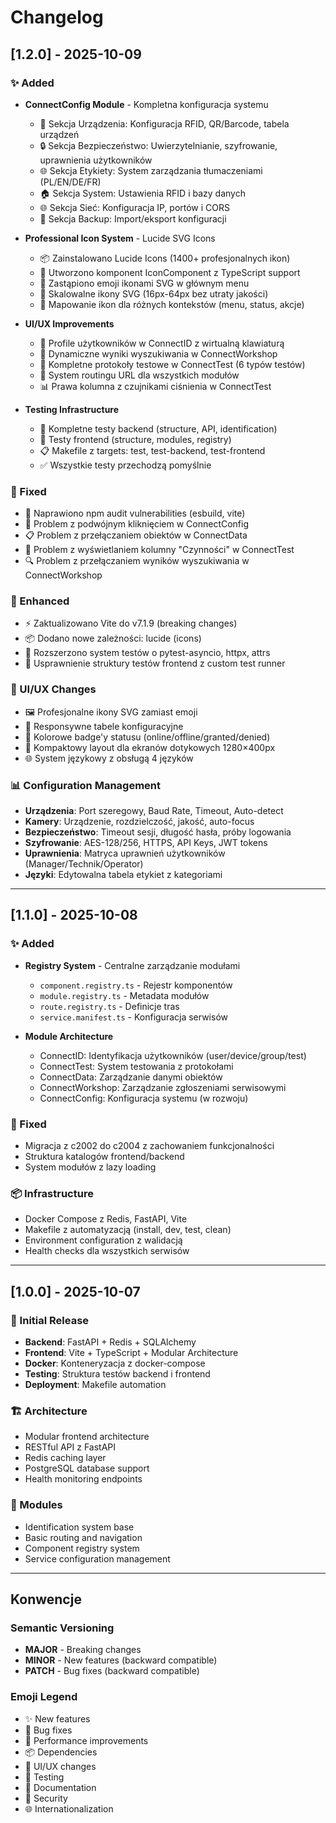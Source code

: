 # Changelog

## [1.2.0] - 2025-10-09

### ✨ Added
- **ConnectConfig Module** - Kompletna konfiguracja systemu
  - 🔧 Sekcja Urządzenia: Konfiguracja RFID, QR/Barcode, tabela urządzeń
  - 🔒 Sekcja Bezpieczeństwo: Uwierzytelnianie, szyfrowanie, uprawnienia użytkowników
  - 🌐 Sekcja Etykiety: System zarządzania tłumaczeniami (PL/EN/DE/FR)
  - 🏠 Sekcja System: Ustawienia RFID i bazy danych
  - 🌐 Sekcja Sieć: Konfiguracja IP, portów i CORS
  - 💾 Sekcja Backup: Import/eksport konfiguracji

- **Professional Icon System** - Lucide SVG Icons
  - 📦 Zainstalowano Lucide Icons (1400+ profesjonalnych ikon)
  - 🎨 Utworzono komponent IconComponent z TypeScript support
  - 🔄 Zastąpiono emoji ikonami SVG w głównym menu
  - 📏 Skalowalne ikony SVG (16px-64px bez utraty jakości)
  - 🎯 Mapowanie ikon dla różnych kontekstów (menu, status, akcje)

- **UI/UX Improvements**
  - 👥 Profile użytkowników w ConnectID z wirtualną klawiaturą
  - 🎯 Dynamiczne wyniki wyszukiwania w ConnectWorkshop
  - 🧪 Kompletne protokoły testowe w ConnectTest (6 typów testów)
  - 🔄 System routingu URL dla wszystkich modułów
  - 📊 Prawa kolumna z czujnikami ciśnienia w ConnectTest

- **Testing Infrastructure**
  - 🧪 Kompletne testy backend (structure, API, identification)
  - 🔧 Testy frontend (structure, modules, registry)
  - 📋 Makefile z targets: test, test-backend, test-frontend
  - ✅ Wszystkie testy przechodzą pomyślnie

### 🔧 Fixed
- 🔐 Naprawiono npm audit vulnerabilities (esbuild, vite)
- 🔄 Problem z podwójnym kliknięciem w ConnectConfig
- 📋 Problem z przełączaniem obiektów w ConnectData  
- 🎯 Problem z wyświetlaniem kolumny "Czynności" w ConnectTest
- 🔍 Problem z przełączaniem wyników wyszukiwania w ConnectWorkshop

### 🚀 Enhanced
- ⚡ Zaktualizowano Vite do v7.1.9 (breaking changes)
- 📦 Dodano nowe zależności: lucide (icons)
- 🧪 Rozszerzono system testów o pytest-asyncio, httpx, attrs
- 📝 Usprawnienie struktury testów frontend z custom test runner

### 🎨 UI/UX Changes
- 🖼️ Profesjonalne ikony SVG zamiast emoji
- 📱 Responsywne tabele konfiguracyjne
- 🎨 Kolorowe badge'y statusu (online/offline/granted/denied)
- 📏 Kompaktowy layout dla ekranów dotykowych 1280×400px
- 🌐 System językowy z obsługą 4 języków

### 📊 Configuration Management
- **Urządzenia**: Port szeregowy, Baud Rate, Timeout, Auto-detect
- **Kamery**: Urządzenie, rozdzielczość, jakość, auto-focus
- **Bezpieczeństwo**: Timeout sesji, długość hasła, próby logowania
- **Szyfrowanie**: AES-128/256, HTTPS, API Keys, JWT tokens
- **Uprawnienia**: Matryca uprawnień użytkowników (Manager/Technik/Operator)
- **Języki**: Edytowalna tabela etykiet z kategoriami

---

## [1.1.0] - 2025-10-08

### ✨ Added
- **Registry System** - Centralne zarządzanie modułami
  - `component.registry.ts` - Rejestr komponentów
  - `module.registry.ts` - Metadata modułów  
  - `route.registry.ts` - Definicje tras
  - `service.manifest.ts` - Konfiguracja serwisów

- **Module Architecture**
  - ConnectID: Identyfikacja użytkowników (user/device/group/test)
  - ConnectTest: System testowania z protokołami
  - ConnectData: Zarządzanie danymi obiektów
  - ConnectWorkshop: Zarządzanie zgłoszeniami serwisowymi
  - ConnectConfig: Konfiguracja systemu (w rozwoju)

### 🔧 Fixed
- Migracja z c2002 do c2004 z zachowaniem funkcjonalności
- Struktura katalogów frontend/backend
- System modułów z lazy loading

### 📦 Infrastructure  
- Docker Compose z Redis, FastAPI, Vite
- Makefile z automatyzacją (install, dev, test, clean)
- Environment configuration z walidacją
- Health checks dla wszystkich serwisów

---

## [1.0.0] - 2025-10-07

### 🎉 Initial Release
- **Backend**: FastAPI + Redis + SQLAlchemy
- **Frontend**: Vite + TypeScript + Modular Architecture
- **Docker**: Konteneryzacja z docker-compose
- **Testing**: Struktura testów backend i frontend
- **Deployment**: Makefile automation

### 🏗️ Architecture
- Modular frontend architecture
- RESTful API z FastAPI
- Redis caching layer
- PostgreSQL database support
- Health monitoring endpoints

### 📱 Modules
- Identification system base
- Basic routing and navigation  
- Component registry system
- Service configuration management

---

## Konwencje

### Semantic Versioning
- **MAJOR** - Breaking changes
- **MINOR** - New features (backward compatible) 
- **PATCH** - Bug fixes (backward compatible)

### Emoji Legend
- ✨ New features
- 🔧 Bug fixes  
- 🚀 Performance improvements
- 📦 Dependencies
- 🎨 UI/UX changes
- 🧪 Testing
- 📝 Documentation
- 🔐 Security
- 🌐 Internationalization
